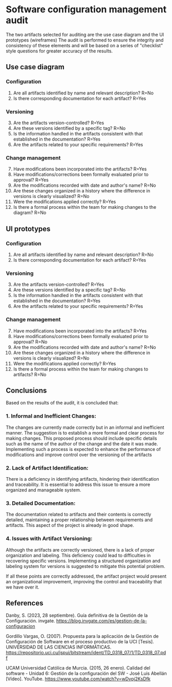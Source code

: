 # Software configuration management audit

The two artifacts selected for auditing are the use case diagram and the UI prototypes (wireframes)
The audit is performed to ensure the integrity and consistency of these elements and will be based on a series of "checklist" style questions for greater accuracy of the results.

## **Use case diagram**

### Configuration
1. Are all artifacts identified by name and relevant description? R=No
2. Is there corresponding documentation for each artifact? R=Yes

### Versioning

3. Are the artifacts version-controlled? R=Yes
4. Are these versions identified by a specific tag? R=No
5. Is the information handled in the artifacts consistent with that established in the documentation? R=Yes
6. Are the artifacts related to your specific requirements? R=Yes

### Change management

7. Have modifications been incorporated into the artifacts? R=Yes
8. Have modifications/corrections been formally evaluated prior to approval? R=Yes
9. Are the modifications recorded with date and author's name? R=No
10. Are these changes organized in a history where the difference in versions is clearly visualized? R=No
11. Were the modifications applied correctly? R=Yes
12. Is there a formal process within the team for making changes to the diagram? R=No

## UI prototypes 

### Configuration
1. Are all artifacts identified by name and relevant description? R=No
2. Is there corresponding documentation for each artifact? R=Yes

### Versioning

3. Are the artifacts version-controlled? R=Yes
4. Are these versions identified by a specific tag? R=No
5. Is the information handled in the artifacts consistent with that established in the documentation? R=Yes
6. Are the artifacts related to your specific requirements? R=Yes

### Change management

7. Have modifications been incorporated into the artifacts? R=Yes
8. Have modifications/corrections been formally evaluated prior to approval? R=No
9. Are the modifications recorded with date and author's name? R=No
10. Are these changes organized in a history where the difference in versions is clearly visualized? R=No
11. Were the modifications applied correctly? R=Yes
12. Is there a formal process within the team for making changes to artifacts? R=No


## Conclusions
Based on the results of the audit, it is concluded that:

### 1. Informal and Inefficient Changes:
   The changes are currently made correctly but in an informal and inefficient manner. The suggestion is to establish a more formal and clear process for making changes. This proposed process should include specific details such as the name of the author of the change and the date it was made. Implementing such a process is expected to enhance the performance of modifications and improve control over the versioning of the artifacts

### 2. Lack of Artifact Identification: 
There is a deficiency in identifying artifacts, hindering their identification and traceability. It is essential to address this issue to ensure a more organized and manageable system.

### 3. Detailed Documentation:
The documentation related to artifacts and their contents is correctly detailed, maintaining a proper relationship between requirements and artifacts. This aspect of the project is already in good shape.

### 4. Issues with Artifact Versioning: 
Although the artifacts are correctly versioned, there is a lack of proper organization and labeling. This deficiency could lead to difficulties in recovering specific versions. Implementing a structured organization and labeling system for versions is suggested to mitigate this potential problem.

If all these points are correctly addressed, the artifact project would present an organizational improvement, improving the control and traceability that we have over it.

## References
Danby, S. (2023, 28 septiembre). Guía definitiva de la Gestión de la Configuración. invgate. https://blog.invgate.com/es/gestion-de-la-configuracion

Gordillo Vargas, O. (2007). Propuesta para la aplicación de la  Gestión de Configuración de Software en  el proceso productivo de la UCI [Tesis]. UNIVERSIDAD DE LAS CIENCIAS INFORMÁTICAS. https://repositorio.uci.cu/jspui/bitstream/ident/TD_0318_07/1/TD_0318_07.pdf

UCAM Universidad Católica de Murcia. (2015, 26 enero). Calidad del software - Unidad 6: Gestión de la configuración del SW - José Luis Abellán [Vídeo]. YouTube. https://www.youtube.com/watch?v=wDvpj2KsDfk


